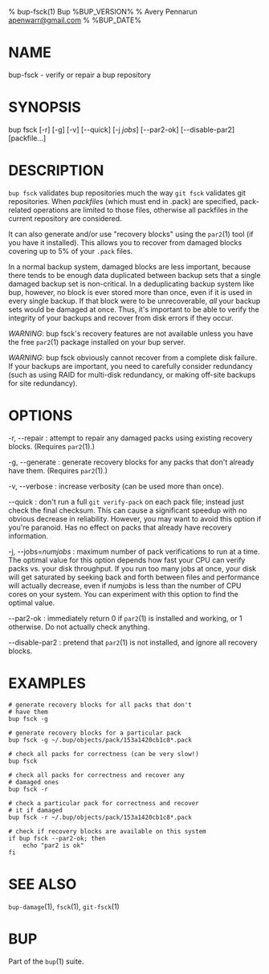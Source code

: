 % bup-fsck(1) Bup %BUP_VERSION%
% Avery Pennarun <apenwarr@gmail.com>
% %BUP_DATE%

# NAME

bup-fsck - verify or repair a bup repository

# SYNOPSIS

bup fsck [-r] [-g] [-v] [\--quick] [-j *jobs*] [\--par2-ok]
[\--disable-par2] [packfile...]

# DESCRIPTION

`bup fsck` validates bup repositories much the way `git fsck`
validates git repositories.  When *packfile*s (which must end in
.pack) are specified, pack-related operations are limited to those
files, otherwise all packfiles in the current repository are
considered.

It can also generate and/or use "recovery blocks" using the
`par2`(1) tool (if you have it installed).  This allows you
to recover from damaged blocks covering up to 5% of your
`.pack` files.

In a normal backup system, damaged blocks are less
important, because there tends to be enough data duplicated
between backup sets that a single damaged backup set is
non-critical.  In a deduplicating backup system like bup,
however, no block is ever stored more than once, even if it
is used in every single backup.  If that block were to be
unrecoverable, *all* your backup sets would be
damaged at once.  Thus, it's important to be able to verify
the integrity of your backups and recover from disk errors
if they occur.

*WARNING*: bup fsck's recovery features are not available
unless you have the free `par2`(1) package installed on
your bup server.

*WARNING*: bup fsck obviously cannot recover from a
complete disk failure.  If your backups are important, you
need to carefully consider redundancy (such as using RAID
for multi-disk redundancy, or making off-site backups for
site redundancy).

# OPTIONS

-r, \--repair
:   attempt to repair any damaged packs using
    existing recovery blocks.  (Requires `par2`(1).)
    
-g, \--generate
:   generate recovery blocks for any packs that don't
    already have them.  (Requires `par2`(1).)

-v, \--verbose
:   increase verbosity (can be used more than once).

\--quick
:   don't run a full `git verify-pack` on each pack file;
    instead just check the final checksum.  This can cause
    a significant speedup with no obvious decrease in
    reliability.  However, you may want to avoid this
    option if you're paranoid.  Has no effect on packs that
    already have recovery information.
    
-j, \--jobs=*numjobs*
:   maximum number of pack verifications to run at a time. 
    The optimal value for this option depends how fast your
    CPU can verify packs vs. your disk throughput.  If you
    run too many jobs at once, your disk will get saturated
    by seeking back and forth between files and performance
    will actually decrease, even if *numjobs* is less than
    the number of CPU cores on your system.  You can
    experiment with this option to find the optimal value.
    
\--par2-ok
:   immediately return 0 if `par2`(1) is installed and
    working, or 1 otherwise.  Do not actually check
    anything.
    
\--disable-par2
:   pretend that `par2`(1) is not installed, and ignore all
    recovery blocks.


# EXAMPLES
    # generate recovery blocks for all packs that don't
    # have them
    bup fsck -g
    
    # generate recovery blocks for a particular pack
    bup fsck -g ~/.bup/objects/pack/153a1420cb1c8*.pack
    
    # check all packs for correctness (can be very slow!)
    bup fsck
    
    # check all packs for correctness and recover any
    # damaged ones
    bup fsck -r
    
    # check a particular pack for correctness and recover
    # it if damaged
    bup fsck -r ~/.bup/objects/pack/153a1420cb1c8*.pack
    
    # check if recovery blocks are available on this system
    if bup fsck --par2-ok; then
    	echo "par2 is ok"
    fi

# SEE ALSO

`bup-damage`(1), `fsck`(1), `git-fsck`(1)

# BUP

Part of the `bup`(1) suite.
